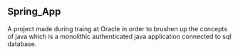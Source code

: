 ## Spring_App

A project made during traing at Oracle in order to brushen up the concepts of java which is a monolithic authenticated java application connected to sql database.

